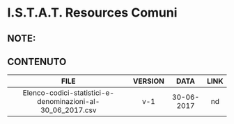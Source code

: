 # I.S.T.A.T. Resources Comuni



## NOTE:





## CONTENUTO

| FILE | VERSION | DATA | LINK |
| :---: | :---: | :---: | :---: |
| Elenco-codici-statistici-e-denominazioni-al-30_06_2017.csv | v-1 | 30-06-2017 | nd |